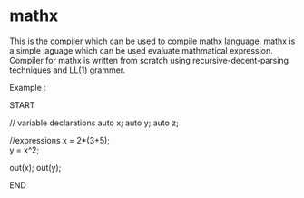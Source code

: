 # mathx
This is the compiler which can be used to compile mathx language. 
mathx is a simple laguage which can be used evaluate mathmatical expression. Compiler for mathx is written from scratch using recursive-decent-parsing techniques and LL(1) grammer. 

Example : 

START

// variable declarations
auto x;
auto y;
auto z;

//expressions
x = 2*(3+5);  
y = x^2;  

out(x);
out(y);

END
